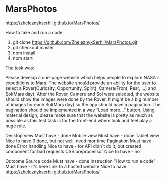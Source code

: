 # MarsPhotos

https://zheleznykserhii.github.io/MarsPhotos/

How to take and run a code:

1. git clone https://github.com/ZheleznykSerhii/MarsPhotos.git
2. git checkout master
3. npm install
4. npm start

The task was:

Please develop a one-page website which helps people to explore NASA`s expeditions to Mars. The website should provide an ability for the user to select a Rover(Curiosity, Opportunity, Spirit), Camera(Front, Rear, …) and Sol(Mars day). After the Rover, Camere and Sol were selected, the website should show the images were done by the Rover. It might be a big number of images for each Sol(Mars day) so the app should have a pagination. The pagination should be implemented in a way “Load more…” button. 
Using material design, please make sure that the website is pretty as much as possible as this test task is for the front-end where look and feel play a huge role.

Desktop view Must have - done
Mobile view Must have - done
Tablet view Nice to have 0 done, but not well, need mor time
Pagination Must have - done 
Error handling Nice to have - for API didn`t do it, but created component for bad requests
CSS preprocessor Nice to have - no



Outcome
Source code Must have - done
Instruction “How to run a code” Must have - it's here
Link to a hosted website Nice to have https://zheleznykserhii.github.io/MarsPhotos/

